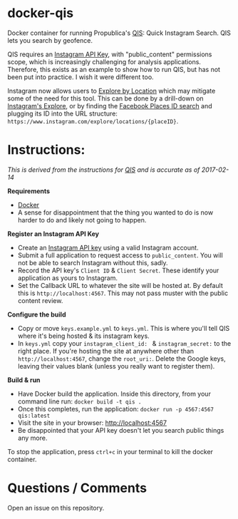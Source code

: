 docker-qis
==========

Docker container for running Propublica's [QIS](https://github.com/propublica/qis): Quick Instagram Search. QIS lets you search by geofence.

QIS requires an [Instagram API Key](https://instagram.com/developer), with "public_content" permissions scope, which is increasingly challenging for analysis applications. Therefore, this exists as an example to show how to run QIS, but has not been put into practice. I wish it were different too.

Instagram now allows users to [Explore by Location](https://www.instagram.com/explore/locations/) which may mitigate some of the need for this tool. This can be done by a drill-down on [Instagram's Explore](https://www.instagram.com/explore/locations/), or by finding the [Facebook Places ID search](https://developers.facebook.com/tools/explorer/145634995501895/?method=GET&path=...%3Ffields%3D%257Bfieldname_of_type_Location%257D&version=v2.8) and plugging its ID into the URL structure: `https://www.instagram.com/explore/locations/{placeID}`.

# Instructions:
_This is derived from the instructions for [QIS](https://github.com/propublica/qis) and is accurate as of 2017-02-14_

**Requirements**
* [Docker](https://docker.io)
* A sense for disappointment that the thing you wanted to do is now harder to do and likely not going to happen.

**Register an Instagram API Key**
* Create an [Instagram API key](https://instagram.com/developers) using a valid Instagram account.
* Submit a full application to request access to `public_content`. You will not be able to search Instagram without this, sadly.
* Record the API key's `Client ID` & `Client Secret`. These identify your application as yours to Instagram.
* Set the Callback URL to whatever the site will be hosted at. By default this is `http://localhost:4567`. This may not pass muster with the public content review.

**Configure the build**
* Copy or move `keys.example.yml` to `keys.yml`. This is where you'll tell QIS where it's being hosted & its instagram keys.
* In `keys.yml` copy your `instagram_client_id: ` & `instagram_secret:` to the right place. If you're hosting the site at anywhere other than `http://localhost:4567`, change the `root_uri:`. Delete the Google keys, leaving their values blank (unless you really want to register them).

**Build & run**
* Have Docker build the application. Inside this directory, from your command line run: `docker build -t qis .`
* Once this completes, run the application: `docker run -p 4567:4567 qis:latest`
* Visit the site in your browser: [http://localhost:4567](http://localhost:4567)
* Be disappointed that your API key doesn't let you search public things any more.

To stop the application, press `ctrl+c` in your terminal to kill the docker container.


# Questions / Comments
Open an issue on this repository.
